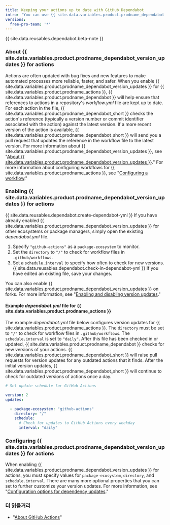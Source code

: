 ```yaml
---
title: Keeping your actions up to date with GitHub Dependabot
intro: 'You can use {{ site.data.variables.product.prodname_dependabot }} to keep the actions you use updated to the latest versions.'
versions:
  free-pro-team: '*'
---
```


{{ site.data.reusables.dependabot.beta-note }}

### About {{ site.data.variables.product.prodname_dependabot_version_updates }} for actions

Actions are often updated with bug fixes and new features to make automated processes more reliable, faster, and safer. When you enable {{ site.data.variables.product.prodname_dependabot_version_updates }} for {{ site.data.variables.product.prodname_actions }}, {{ site.data.variables.product.prodname_dependabot }} will help ensure that references to actions in a repository's *workflow.yml* file are kept up to date. For each action in the file, {{ site.data.variables.product.prodname_dependabot_short }} checks the action's reference (typically a version number or commit identifier associated with the action) against the latest version. If a more recent version of the action is available, {{ site.data.variables.product.prodname_dependabot_short }} will send you a pull request that updates the reference in the workflow file to the latest version. For more information about {{ site.data.variables.product.prodname_dependabot_version_updates }}, see "[About {{ site.data.variables.product.prodname_dependabot_version_updates }}](/github/administering-a-repository/about-github-dependabot-version-updates)." For more information about configuring workflows for {{ site.data.variables.product.prodname_actions }}, see "[Configuring a workflow](/actions/configuring-and-managing-workflows/configuring-a-workflow)."

### Enabling {{ site.data.variables.product.prodname_dependabot_version_updates }} for actions

{{ site.data.reusables.dependabot.create-dependabot-yml }} If you have already enabled {{ site.data.variables.product.prodname_dependabot_version_updates }} for other ecosystems or package managers, simply open the existing *dependabot.yml* file.
1. Specify `"github-actions"` as a `package-ecosystem` to monitor.
1. Set the `directory` to `"/"` to check for workflow files in `.github/workflows`.
1. Set a `schedule.interval` to specify how often to check for new versions.
{{ site.data.reusables.dependabot.check-in-dependabot-yml }} If you have edited an existing file, save your changes.

You can also enable {{ site.data.variables.product.prodname_dependabot_version_updates }} on forks. For more information, see "[Enabling and disabling version updates](/github/administering-a-repository/enabling-and-disabling-version-updates#enabling-version-updates-on-forks)."

#### Example *dependabot.yml* file for {{ site.data.variables.product.prodname_actions }}

The example *dependabot.yml* file below configures version updates for {{ site.data.variables.product.prodname_actions }}. The `directory` must be set to `"/"` to check for workflow files in `.github/workflows`. The `schedule.interval` is set to `"daily"`. After this file has been checked in or updated, {{ site.data.variables.product.prodname_dependabot }} checks for new versions of your actions. {{ site.data.variables.product.prodname_dependabot_short }} will raise pull requests for version updates for any outdated actions that it finds. After the initial version updates, {{ site.data.variables.product.prodname_dependabot_short }} will continue to check for outdated versions of actions once a day.

```yaml
# Set update schedule for GitHub Actions

version: 2
updates:

  - package-ecosystem: "github-actions"
    directory: "/"
    schedule:
      # Check for updates to GitHub Actions every weekday
      interval: "daily"
```

### Configuring {{ site.data.variables.product.prodname_dependabot_version_updates }} for actions

When enabling {{ site.data.variables.product.prodname_dependabot_version_updates }} for actions, you must specify values for `package-ecosystem`, `directory`, and `schedule.interval`. There are many more optional properties that you can set to further customize your version updates. For more information, see "[Configuration options for dependency updates](/github/administering-a-repository/configuration-options-for-dependency-updates)."

### 더 읽을거리

- "[About GitHub Actions](/actions/getting-started-with-github-actions/about-github-actions)"
